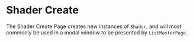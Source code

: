 # Shader Create

The Shader Create Page creates new instances of `Shader`, and will most commonly be used in a modal window to be presented by `ListMasterPage`.
